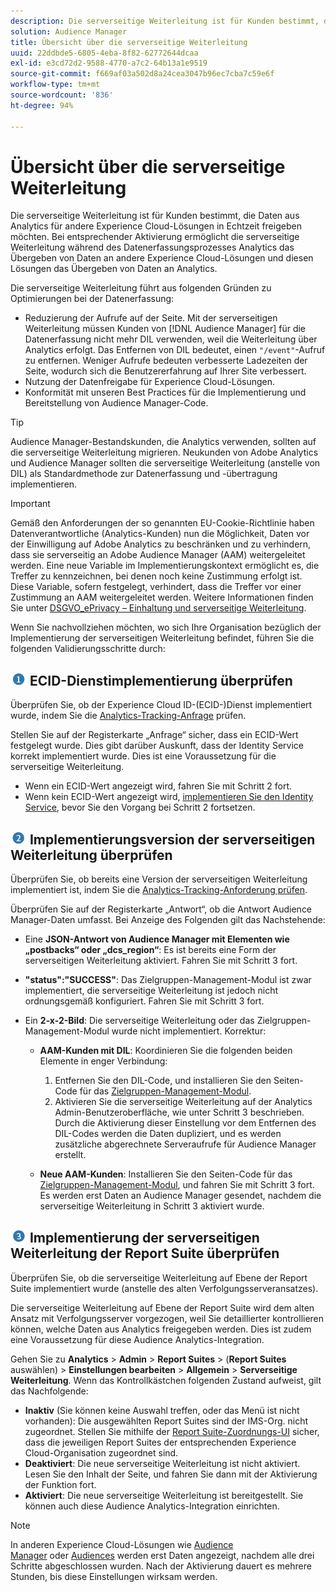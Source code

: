 ```yaml
---
description: Die serverseitige Weiterleitung ist für Kunden bestimmt, die Daten aus Analytics für andere Experience Cloud-Lösungen in Echtzeit freigeben möchten. Bei entsprechender Aktivierung ermöglicht die serverseitige Weiterleitung während des Datenerfassungsprozesses Analytics das Übergeben von Daten an andere Experience Cloud-Lösungen und diesen Lösungen das Übergeben von Daten an Analytics.
solution: Audience Manager
title: Übersicht über die serverseitige Weiterleitung
uuid: 22ddbde5-6805-4eba-8f82-62772644dcaa
exl-id: e3cd72d2-9588-4770-a7c2-64b13a1e9519
source-git-commit: f669af03a502d8a24cea3047b96ec7cba7c59e6f
workflow-type: tm+mt
source-wordcount: '836'
ht-degree: 94%

---
```


# Übersicht über die serverseitige Weiterleitung

Die serverseitige Weiterleitung ist für Kunden bestimmt, die Daten aus Analytics für andere Experience Cloud-Lösungen in Echtzeit freigeben möchten. Bei entsprechender Aktivierung ermöglicht die serverseitige Weiterleitung während des Datenerfassungsprozesses Analytics das Übergeben von Daten an andere Experience Cloud-Lösungen und diesen Lösungen das Übergeben von Daten an Analytics.

Die serverseitige Weiterleitung führt aus folgenden Gründen zu Optimierungen bei der Datenerfassung:

* Reduzierung der Aufrufe auf der Seite. Mit der serverseitigen Weiterleitung müssen Kunden von [!DNL Audience Manager] für die Datenerfassung nicht mehr DIL verwenden, weil die Weiterleitung über Analytics erfolgt. Das Entfernen von DIL bedeutet, einen `"/event"`-Aufruf zu entfernen. Weniger Aufrufe bedeuten verbesserte Ladezeiten der Seite, wodurch sich die Benutzererfahrung auf Ihrer Site verbessert.
* Nutzung der Datenfreigabe für Experience Cloud-Lösungen.
* Konformität mit unseren Best Practices für die Implementierung und Bereitstellung von Audience Manager-Code.

>[!TIP]
>
>Audience Manager-Bestandskunden, die Analytics verwenden, sollten auf die serverseitige Weiterleitung migrieren. Neukunden von Adobe Analytics und Audience Manager sollten die serverseitige Weiterleitung (anstelle von DIL) als Standardmethode zur Datenerfassung und -übertragung implementieren.

>[!IMPORTANT]
>Gemäß den Anforderungen der so genannten EU-Cookie-Richtlinie haben Datenverantwortliche (Analytics-Kunden) nun die Möglichkeit, Daten vor der Einwilligung auf Adobe Analytics zu beschränken und zu verhindern, dass sie serverseitig an Adobe Audience Manager (AAM) weitergeleitet werden. Eine neue Variable im Implementierungskontext ermöglicht es, die Treffer zu kennzeichnen, bei denen noch keine Zustimmung erfolgt ist. Diese Variable, sofern festgelegt, verhindert, dass die Treffer vor einer Zustimmung an AAM weitergeleitet werden. Weitere Informationen finden Sie unter [DSGVO_ePrivacy – Einhaltung und serverseitige Weiterleitung](/help/admin/admin/c-server-side-forwarding/ssf-gdpr.md).

Wenn Sie nachvollziehen möchten, wo sich Ihre Organisation bezüglich der Implementierung der serverseitigen Weiterleitung befindet, führen Sie die folgenden Validierungsschritte durch:

## ![Grafik step1_icon.png](assets/step1_icon.png) ECID-Dienstimplementierung überprüfen

Überprüfen Sie, ob der Experience Cloud ID-(ECID-)Dienst implementiert wurde, indem Sie die [Analytics-Tracking-Anfrage](https://experienceleague.adobe.com/docs/id-service/using/implementation/test-verify.html) prüfen.

Stellen Sie auf der Registerkarte „Anfrage“ sicher, dass ein ECID-Wert festgelegt wurde. Dies gibt darüber Auskunft, dass der Identity Service korrekt implementiert wurde. Dies ist eine Voraussetzung für die serverseitige Weiterleitung.

* Wenn ein ECID-Wert angezeigt wird, fahren Sie mit Schritt 2 fort.
* Wenn kein ECID-Wert angezeigt wird, [implementieren Sie den Identity Service](https://experienceleague.adobe.com/docs/id-service/using/implementation/implementation-guides.html), bevor Sie den Vorgang bei Schritt 2 fortsetzen.

## ![Grafik step2_icon.png](assets/step2_icon.png) Implementierungsversion der serverseitigen Weiterleitung überprüfen

Überprüfen Sie, ob bereits eine Version der serverseitigen Weiterleitung implementiert ist, indem Sie die [Analytics-Tracking-Anforderung prüfen](/help/admin/admin/c-server-side-forwarding/ssf-verify.md).

Überprüfen Sie auf der Registerkarte „Antwort“, ob die Antwort Audience Manager-Daten umfasst. Bei Anzeige des Folgenden gilt das Nachstehende:

* Eine **JSON-Antwort von Audience Manager mit Elementen wie „postbacks“ oder „dcs_region“**: Es ist bereits eine Form der serverseitigen Weiterleitung aktiviert. Fahren Sie mit Schritt 3 fort.
* **&quot;status&quot;:&quot;SUCCESS&quot;**: Das Zielgruppen-Management-Modul ist zwar implementiert, die serverseitige Weiterleitung ist jedoch nicht ordnungsgemäß konfiguriert. Fahren Sie mit Schritt 3 fort.
* Ein **2-x-2-Bild**: Die serverseitige Weiterleitung oder das Zielgruppen-Management-Modul wurde nicht implementiert. Korrektur:

   * **AAM-Kunden mit DIL**: Koordinieren Sie die folgenden beiden Elemente in enger Verbindung:

      1. Entfernen Sie den DIL-Code, und installieren Sie den Seiten-Code für das [Zielgruppen-Management-Modul](https://experienceleague.adobe.com/docs/audience-manager/user-guide/implementation-integration-guides/integration-other-solutions/audience-management-module.html).
      1. Aktivieren Sie die serverseitige Weiterleitung auf der Analytics Admin-Benutzeroberfläche, wie unter Schritt 3 beschrieben. Durch die Aktivierung dieser Einstellung vor dem Entfernen des DIL-Codes werden die Daten dupliziert, und es werden zusätzliche abgerechnete Serveraufrufe für Audience Manager erstellt.
   * **Neue AAM-Kunden**: Installieren Sie den Seiten-Code für das [Zielgruppen-Management-Modul](https://experienceleague.adobe.com/docs/audience-manager/user-guide/implementation-integration-guides/integration-other-solutions/audience-management-module.html), und fahren Sie mit Schritt 3 fort. Es werden erst Daten an Audience Manager gesendet, nachdem die serverseitige Weiterleitung in Schritt 3 aktiviert wurde.


## ![Grafik step3_icon.png](assets/step3_icon.png) Implementierung der serverseitigen Weiterleitung der Report Suite überprüfen

Überprüfen Sie, ob die serverseitige Weiterleitung auf Ebene der Report Suite implementiert wurde (anstelle des alten Verfolgungsserveransatzes).

Die serverseitige Weiterleitung auf Ebene der Report Suite wird dem alten Ansatz mit Verfolgungsserver vorgezogen, weil Sie detaillierter kontrollieren können, welche Daten aus Analytics freigegeben werden. Dies ist zudem eine Voraussetzung für diese Audience Analytics-Integration.

Gehen Sie zu **Analytics** > **Admin** > **Report Suites** > (**Report Suites** auswählen) > **Einstellungen bearbeiten** > **Allgemein** > **Serverseitige Weiterleitung**. Wenn das Kontrollkästchen folgenden Zustand aufweist, gilt das Nachfolgende:

* **Inaktiv** (Sie können keine Auswahl treffen, oder das Menü ist nicht vorhanden): Die ausgewählten Report Suites sind der IMS-Org. nicht zugeordnet. Stellen Sie mithilfe der [Report Suite-Zuordnungs-UI](https://experienceleague.adobe.com/docs/core-services/interface/about-core-services/report-suite-mapping.html) sicher, dass die jeweiligen Report Suites der entsprechenden Experience Cloud-Organisation zugeordnet sind.
* **Deaktiviert**: Die neue serverseitige Weiterleitung ist nicht aktiviert. Lesen Sie den Inhalt der Seite, und fahren Sie dann mit der Aktivierung der Funktion fort.
* **Aktiviert**: Die neue serverseitige Weiterleitung ist bereitgestellt. Sie können auch diese Audience Analytics-Integration einrichten.

>[!NOTE]
>
>In anderen Experience Cloud-Lösungen wie [Audience Manager](https://docs.adobe.com/content/help/de-DE/experience-cloud/user-guides/home.translate.html) oder [Audiences](https://experienceleague.adobe.com/docs/core-services/interface/audiences/audience-library.html) werden erst Daten angezeigt, nachdem alle drei Schritte abgeschlossen wurden. Nach der Aktivierung dauert es mehrere Stunden, bis diese Einstellungen wirksam werden.
